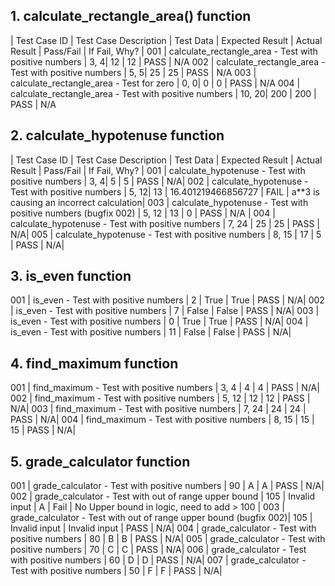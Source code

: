 ## 1. calculate_rectangle_area() function

| Test Case ID | Test Case Description | Test Data | Expected Result | Actual Result | Pass/Fail | If Fail, Why? |
001 | calculate_rectangle_area - Test with positive numbers | 3, 4| 12 | 12 | PASS | N/A
002 | calculate_rectangle_area - Test with positive numbers | 5, 5| 25 | 25 | PASS | N/A
003 | calculate_rectangle_area - Test for zero | 0, 0| 0 | 0 | PASS | N/A
004 | calculate_rectangle_area - Test with positive numbers | 10, 20| 200 | 200 | PASS | N/A

## 2. calculate_hypotenuse function
| Test Case ID | Test Case Description | Test Data | Expected Result | Actual Result | Pass/Fail | If Fail, Why? |
001 | calculate_hypotenuse - Test with positive numbers | 3, 4| 5 | 5 | PASS | N/A|
002 | calculate_hypotenuse - Test with positive numbers | 5, 12| 13 | 16.401219466856727 | FAIL | a**3 is causing an incorrect calculation|
003 | calculate_hypotenuse - Test with positive numbers (bugfix 002) | 5, 12 | 13 | 0 | PASS | N/A |
004 | calculate_hypotenuse - Test with positive numbers | 7, 24 | 25 | 25 | PASS | N/A|
005 | calculate_hypotenuse - Test with positive numbers | 8, 15 | 17 | 5 | PASS | N/A|

## 3. is_even function
001 | is_even - Test with positive numbers | 2 | True | True | PASS | N/A|
002 | is_even - Test with positive numbers | 7 | False | False  | PASS | N/A|
003 | is_even - Test with positive numbers | 0 | True | True | PASS | N/A|
004 | is_even - Test with positive numbers | 11 | False | False | PASS | N/A|

## 4. find_maximum function
001 | find_maximum - Test with positive numbers | 3, 4 | 4 | 4 | PASS | N/A|
002 | find_maximum - Test with positive numbers | 5, 12 | 12 | 12 | PASS | N/A|
003 | find_maximum - Test with positive numbers | 7, 24 | 24 | 24 | PASS | N/A|
004 | find_maximum - Test with positive numbers | 8, 15 | 15 | 15 | PASS | N/A|

## 5. grade_calculator function
001 | grade_calculator - Test with positive numbers | 90 | A | A | PASS | N/A|
002 | grade_calculator - Test with out of range upper bound | 105 | Invalid input | A | Fail | No Upper bound in logic, need to add > 100 |
003 | grade_calculator - Test with out of range upper bound  (bugfix 002)| 105 | Invalid input | Invalid input | PASS | N/A|
004 | grade_calculator - Test with positive numbers | 80 | B | B | PASS | N/A|
005 | grade_calculator - Test with positive numbers | 70 | C | C | PASS | N/A|
006 | grade_calculator - Test with positive numbers | 60 | D | D | PASS | N/A|
007 | grade_calculator - Test with positive numbers | 50 | F | F | PASS | N/A|


